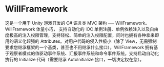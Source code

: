 # WillFramework
这是一个用于 Unity 游戏开发的 C# 语言类 MVC 架构 ── WillFramework。WillFramework 体量小巧， 支持自动化的 IOC 单例注册、单例依赖注入以及自由度极高的注入权限管理，支持轻松、简单的注入权限配置，同时也拥有各种拿来即用的语义化超强的 Attributes。对用户代码的侵入性极小（除了 View，无需强制要求您继承框架的一个基类，甚至也不用继承什么接口）。WillFramework 拥有基于观察者模式的值驱动事件系统、汇报事件系统和命令事件系统。支持启动自动化执行的 Initialize 代码（需要继承 AutoInitialize 接口，一切决定权在您）。
